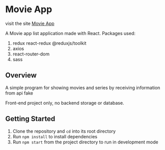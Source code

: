 # Movie App

visit the site [Movie App](https://movie-app-moradi.netlify.app/)

A Movie app list application made with React.
Packages used:
1. redux react-redux @reduxjs/toolkit
2. axios
3. react-router-dom
4. sass

## Overview
 A simple program for showing movies and series by receiving information from api fake


Front-end project only, no backend storage or database.

##  Getting Started 

1. Clone the repository and `cd` into its root directory
2. Run `npm install` to install dependencies
3. Run `npm start` from the project directory to run in development mode


